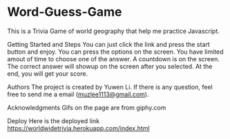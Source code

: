 # Word-Guess-Game
This is a Trivia Game of world geography that help me practice Javascript.

Getting Started and Steps
You can just click the link and press the start button and enjoy.
You can press the options on the screen.
You have limited amout of time to choose one of the answer. A countdown is on the screen.
The correct answer will showup on the screen after you selected.
At the end, you will get your score.

Authors
The project is created by Yuwen Li.
If there is any question, feel free to send me a email (muzlee1113@gmail.com).


Acknowledgments
Gifs on the page are from giphy.com

Deploy
Here is the deployed link https://worldwidetrivia.herokuapp.com/index.html
